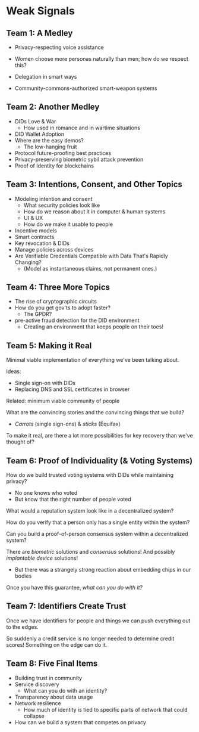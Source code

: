 # Weak Signals

## Team 1: A Medley

   * Privacy-respecting voice assistance
   * Women choose more personas naturally than men; how do we respect this?
   * Delegation in smart ways

   * Community-commons-authorized smart-weapon systems

## Team 2: Another Medley

   * DIDs Love & War
      * How used in romance and in wartime situations
   * DID Wallet Adoption
   * Where are the easy demos?
      * The low-hanging fruit
   * Protocol future-proofing best practices
   * Privacy-preserving biometric sybil attack prevention
   * Proof of Identity for blockchains

## Team 3: Intentions, Consent, and Other Topics

   * Modeling intention and consent
      * What security policies look like
      * How do we reason about it in computer & human systems
      * UI & UX
      * How do we make it usable to people
   * Incentive models
   * Smart contracts
   * Key revocation & DIDs
   * Manage policies across devices
   * Are Verifiable Credentials Compatible with Data That's Rapidly Changing?
      * (Model as instantaneous claims, not permanent ones.)

## Team 4: Three More Topics

   * The rise of cryptographic circuits
   * How do you get gov'ts to adopt faster?
      * The GPDR?
   * pre-active fraud detection for the DID environment
      * Creating an environment that keeps people on their toes!

## Team 5: Making it Real

Minimal viable implementation of everything we've been talking about.

Ideas:

   * Single sign-on with DIDs
   * Replacing DNS and SSL certificates in browser

Related: minimum viable community of people

What are the convincing stories and the convincing things that we build?

   * _Carrots_ (single sign-ons) & _sticks_ (Equifax)

To make it real, are there a lot more possibilities for key recovery
than we've thought of?

## Team 6: Proof of Individuality (& Voting Systems)

How do we build trusted voting systems with DIDs while maintaining
privacy?

   * No one knows who voted
   * But know that the right number of people voted

What would a reputation system look like in a decentralized system?

How do you verify that a person only has a single entity within the
system?

Can you build a proof-of-person consensus system within a
decentralized system?

There are _biometric_ solutions and _consensus_ solutions!
And possibly _implantable device_ solutions!

   * But there was a strangely strong reaction about embedding chips in our bodies

Once you have this guarantee, _what can you do with it?_

## Team 7: Identifiers Create Trust

Once we have identifiers for people and things we can push everything
out to the edges.

So suddenly a credit service is no longer needed to determine credit
scores! Something on the edge can do it.

## Team 8: Five Final Items

   * Building trust in community
   * Service discovery
      * What can you do with an identity?
   * Transparency about data usage
   * Network resilience
      * How much of identity is tied to specific parts of network that could collapse
   * How can we build a system that competes on privacy
